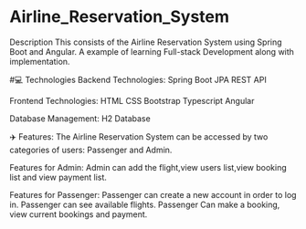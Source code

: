 # Airline_Reservation_System
Description 
This consists of the Airline Reservation System using Spring Boot and Angular. A example of learning Full-stack Development along with implementation.

#💻 Technologies
Backend Technologies:
Spring Boot
JPA
REST API

Frontend Technologies:
HTML
CSS
Bootstrap
Typescript
Angular

Database Management:
H2 Database

✈️ Features:
The Airline Reservation System can be accessed by two categories of users: Passenger and Admin.

Features for Admin:
Admin can add the flight,view users list,view booking list and view payment list.

Features for Passenger:
Passenger can create a new account in order to log in.
Passenger can see available flights.
Passenger Can make a booking, view current bookings and payment.


